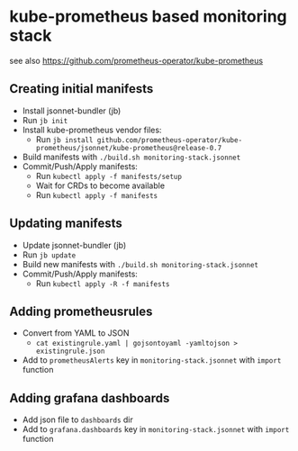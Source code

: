 # kube-prometheus based monitoring stack

see also https://github.com/prometheus-operator/kube-prometheus

## Creating initial manifests
- Install jsonnet-bundler (jb)
- Run `jb init`
- Install kube-prometheus vendor files:
    - Run `jb install github.com/prometheus-operator/kube-prometheus/jsonnet/kube-prometheus@release-0.7`
- Build manifests with `./build.sh monitoring-stack.jsonnet`
- Commit/Push/Apply manifests:
    - Run `kubectl apply -f manifests/setup`
    - Wait for CRDs to become available
    - Run `kubectl apply -f manifests`

## Updating manifests
- Update jsonnet-bundler (jb)
- Run `jb update`
- Build new manifests with `./build.sh monitoring-stack.jsonnet`
- Commit/Push/Apply manifests:
    - Run `kubectl apply -R -f manifests`

## Adding prometheusrules
- Convert from YAML to JSON
    - `cat existingrule.yaml | gojsontoyaml -yamltojson > existingrule.json`
- Add to `prometheusAlerts` key in `monitoring-stack.jsonnet` with `import` function

## Adding grafana dashboards
- Add json file to `dashboards` dir
- Add to `grafana.dashboards` key in `monitoring-stack.jsonnet` with `import` function
